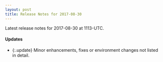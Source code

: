 ```yaml
---
layout: post
title: Release Notes for 2017-08-30
---
```


Latest release notes for 2017-08-30 at 1113-UTC.

<div class='updates' markdown='1'>

#### Updates

- {:.update} Minor enhancements, fixes or environment changes not listed in detail.

</div>


